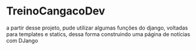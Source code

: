 # TreinoCangacoDev
a partir desse projeto, pude utilizar algumas funções do django, voltadas para templates e statics, dessa forma construindo uma página de notícias com DJango
